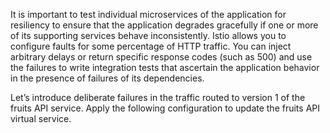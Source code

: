 It is important to test individual microservices of the application for resiliency to ensure that the application degrades gracefully if one or more of its supporting services behave inconsistently. Istio allows you to configure faults for some percentage of HTTP traffic. You can inject arbitrary delays or return specific response codes (such as 500) and use the failures to write integration tests that ascertain the application behavior in the presence of failures of its dependencies.

Let’s introduce deliberate failures in the traffic routed to version 1 of the fruits API service. Apply the following configuration to update the fruits API virtual service.